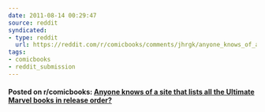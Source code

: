 ```yaml
---
date: 2011-08-14 00:29:47
source: reddit
syndicated:
- type: reddit
  url: https://reddit.com/r/comicbooks/comments/jhrgk/anyone_knows_of_a_site_that_lists_all_the/
tags:
- comicbooks
- reddit_submission
---
```


#### Posted on r/comicbooks: [Anyone knows of a site that lists all the Ultimate Marvel books in release order?](https://reddit.com/r/comicbooks/comments/jhrgk/anyone_knows_of_a_site_that_lists_all_the/)